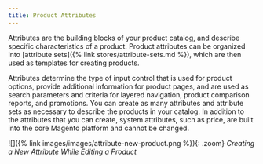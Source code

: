 ```yaml
---
title: Product Attributes
---
```


Attributes are the building blocks of your product catalog, and describe specific characteristics of a product. Product attributes can be organized into [attribute sets]({% link stores/attribute-sets.md %}), which are then used as templates for creating products.

Attributes determine the type of input control that is used for product options, provide additional information for product pages, and are used as search parameters and criteria for layered navigation, product comparison reports, and promotions. You can create as many attributes and attribute sets as necessary to describe the products in your catalog. In addition to the attributes that you can create, system attributes, such as price, are built into the core Magento platform and cannot be changed.

![]({% link images/images/attribute-new-product.png %}){: .zoom}
*Creating a New Attribute While Editing a Product*

